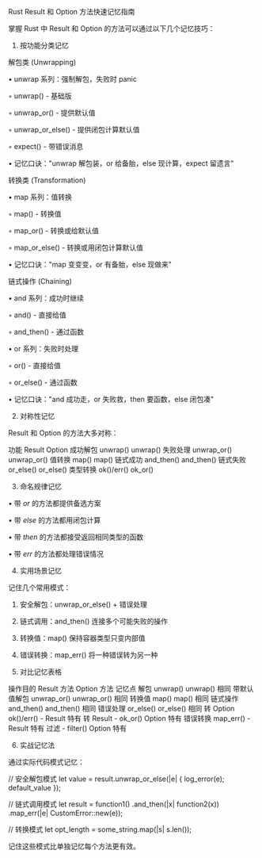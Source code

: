 Rust Result 和 Option 方法快速记忆指南

掌握 Rust 中 Result 和 Option 的方法可以通过以下几个记忆技巧：

1. 按功能分类记忆

解包类 (Unwrapping)

• unwrap 系列：强制解包，失败时 panic

  ◦ unwrap() - 基础版

  ◦ unwrap_or() - 提供默认值

  ◦ unwrap_or_else() - 提供闭包计算默认值

  ◦ expect() - 带错误消息

• 记忆口诀："unwrap 解包装，or 给备胎，else 现计算，expect 留遗言"

转换类 (Transformation)

• map 系列：值转换

  ◦ map() - 转换值

  ◦ map_or() - 转换或给默认值

  ◦ map_or_else() - 转换或用闭包计算默认值

• 记忆口诀："map 变变变，or 有备胎，else 现做来"

链式操作 (Chaining)

• and 系列：成功时继续

  ◦ and() - 直接给值

  ◦ and_then() - 通过函数

• or 系列：失败时处理

  ◦ or() - 直接给值

  ◦ or_else() - 通过函数

• 记忆口诀："and 成功走，or 失败救，then 要函数，else 闭包凑"

2. 对称性记忆

Result 和 Option 的方法大多对称：

功能	Result	Option
成功解包	unwrap()	unwrap()
失败处理	unwrap_or()	unwrap_or()
值转换	map()	map()
链式成功	and_then()	and_then()
链式失败	or_else()	or_else()
类型转换	ok()/err()	ok_or()

3. 命名规律记忆

• 带 _or_ 的方法都提供备选方案

• 带 _else_ 的方法都用闭包计算

• 带 _then_ 的方法都接受返回相同类型的函数

• 带 _err_ 的方法都处理错误情况

4. 实用场景记忆

记住几个常用模式：

1. 安全解包：unwrap_or_else() + 错误处理

2. 链式调用：and_then() 连接多个可能失败的操作

3. 转换值：map() 保持容器类型只变内部值

4. 错误转换：map_err() 将一种错误转为另一种

5. 对比记忆表格

操作目的	Result 方法	Option 方法	记忆点
解包	unwrap()	unwrap()	相同
带默认值解包	unwrap_or()	unwrap_or()	相同
转换值	map()	map()	相同
链式操作	and_then()	and_then()	相同
错误处理	or_else()	or_else()	相同
转 Option	ok()/err()	-	Result 特有
转 Result	-	ok_or()	Option 特有
错误转换	map_err()	-	Result 特有
过滤	-	filter()	Option 特有

6. 实战记忆法

通过实际代码模式记忆：

// 安全解包模式
let value = result.unwrap_or_else(|e| {
    log_error(e);
    default_value
});

// 链式调用模式
let result = function1()
    .and_then(|x| function2(x))
    .map_err(|e| CustomError::new(e));

// 转换模式
let opt_length = some_string.map(|s| s.len());


记住这些模式比单独记忆每个方法更有效。